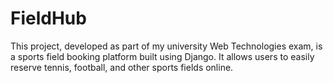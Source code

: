 # FieldHub
This project, developed as part of my university Web Technologies exam, is a sports field booking platform built using Django. It allows users to easily reserve tennis, football, and other sports fields online.

